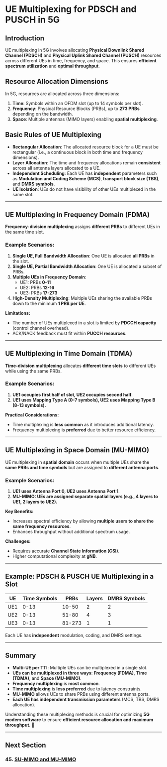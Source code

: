 # UE Multiplexing for PDSCH and PUSCH in 5G

## Introduction
UE multiplexing in 5G involves allocating **Physical Downlink Shared Channel (PDSCH)** and **Physical Uplink Shared Channel (PUSCH)** resources across different UEs in time, frequency, and space. This ensures **efficient spectrum utilization** and **optimal throughput**.

## Resource Allocation Dimensions
In 5G, resources are allocated across three dimensions:
1. **Time**: Symbols within an OFDM slot (up to 14 symbols per slot).
2. **Frequency**: Physical Resource Blocks (PRBs), up to **273 PRBs** depending on the bandwidth.
3. **Space**: Multiple antennas (MIMO layers) enabling **spatial multiplexing**.

## Basic Rules of UE Multiplexing
- **Rectangular Allocation**: The allocated resource block for a UE must be rectangular (i.e., a continuous block in both time and frequency dimensions).
- **Layer Allocation**: The time and frequency allocations remain **consistent** across all antenna layers allocated to a UE.
- **Independent Scheduling**: Each UE has **independent** parameters such as **Modulation and Coding Scheme (MCS)**, **transport block size (TBS)**, and **DMRS symbols**.
- **UE Isolation**: UEs do not have visibility of other UEs multiplexed in the same slot.

---

## UE Multiplexing in Frequency Domain (FDMA)
**Frequency-division multiplexing** assigns **different PRBs** to different UEs in the same time slot.

### Example Scenarios:
1. **Single UE, Full Bandwidth Allocation**: One UE is allocated **all PRBs** in the slot.
2. **Single UE, Partial Bandwidth Allocation**: One UE is allocated a subset of PRBs.
3. **Multiple UEs in Frequency Domain**: 
   - UE1: PRBs **0-11**
   - UE2: PRBs **12-16**
   - UE3: PRBs **17-273**
4. **High-Density Multiplexing**: Multiple UEs sharing the available PRBs down to the minimum **1 PRB per UE**.

**Limitations:**
- The number of UEs multiplexed in a slot is limited by **PDCCH capacity** (control channel overhead).
- ACK/NACK feedback must fit within **PUCCH resources**.

---

## UE Multiplexing in Time Domain (TDMA)
**Time-division multiplexing** allocates **different time slots** to different UEs while using the same PRBs.

### Example Scenarios:
1. **UE1 occupies first half of slot, UE2 occupies second half**.
2. **UE1 uses Mapping Type A (0-7 symbols), UE2 uses Mapping Type B (8-13 symbols).**

**Practical Considerations:**
- Time multiplexing is **less common** as it introduces additional latency.
- Frequency multiplexing is **preferred** due to better resource efficiency.

---

## UE Multiplexing in Space Domain (MU-MIMO)
UE multiplexing in **spatial domain** occurs when multiple UEs share the **same PRBs and time symbols** but are assigned to **different antenna ports**.

### Example Scenarios:
1. **UE1 uses Antenna Port 0, UE2 uses Antenna Port 1**.
2. **MU-MIMO: UEs are assigned separate spatial layers (e.g., 4 layers to UE1, 2 layers to UE2).**

**Key Benefits:**
- Increases spectral efficiency by allowing **multiple users to share the same frequency resources**.
- Enhances throughput without additional spectrum usage.

**Challenges:**
- Requires accurate **Channel State Information (CSI)**.
- Higher computational complexity at **gNB**.

---

## Example: PDSCH & PUSCH UE Multiplexing in a Slot
| UE | Time Symbols | PRBs | Layers | DMRS Symbols |
|----|-------------|------|--------|--------------|
| UE1 | 0-13 | 10-50 | 2 | 2 |
| UE2 | 0-13 | 51-80 | 4 | 3 |
| UE3 | 0-13 | 81-273 | 1 | 1 |

Each UE has **independent** modulation, coding, and DMRS settings.

---

## Summary
- **Multi-UE per TTI**: Multiple UEs can be multiplexed in a single slot.
- **UEs can be multiplexed in three ways**: **Frequency (FDMA)**, **Time (TDMA)**, and **Space (MU-MIMO)**.
- **Frequency multiplexing** is **most common**.
- **Time multiplexing** is **less preferred** due to latency constraints.
- **MU-MIMO** allows UEs to share PRBs using different antenna ports.
- **Each UE has independent transmission parameters** (MCS, TBS, DMRS allocation).

Understanding these multiplexing methods is crucial for optimizing **5G modem software** to ensure **efficient resource allocation and maximum throughput**. 🚀

---
## Next Section
### 45. [SU-MIMO and MU-MIMO](SU_MIMO_MU_MIMO.md)
